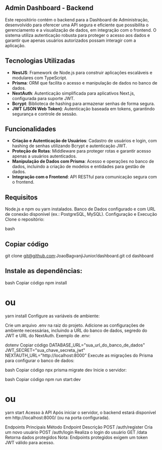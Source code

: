## Admin Dashboard - Backend
Este repositório contém o backend para a Dashboard de Administração, desenvolvido para oferecer uma API segura e eficiente que possibilita o gerenciamento e a visualização de dados, em integração com o frontend. O sistema utiliza autenticação robusta para proteger o acesso aos dados e garantir que apenas usuários autorizados possam interagir com a aplicação.

## Tecnologias Utilizadas
- **NestJS**: Framework de Node.js para construir aplicações escaláveis e modulares com TypeScript.
- **Prisma**: ORM que facilita o acesso e manipulação de dados no banco de dados.
- **NextAuth**: Autenticação simplificada para aplicativos Next.js, configurada para suporte JWT.
- **Bcrypt**: Biblioteca de hashing para armazenar senhas de forma segura.
- **JWT (JSON Web Token)**: Autenticação baseada em tokens, garantindo segurança e controle de sessão.

## Funcionalidades
- **Criação e Autenticação de Usuários**: Cadastro de usuários e login, com hashing de senhas utilizando Bcrypt e autenticação JWT.
- **Proteção de Rotas**: Middleware para proteger rotas e garantir acesso apenas a usuários autenticados.
- **Manipulação de Dados com Prisma**: Acesso e operações no banco de dados, incluindo a criação de modelos e entidades para gestão de dados.
- **Integração com o Frontend**: API RESTful para comunicação segura com o frontend.

## Requisitos
Node.js e npm ou yarn instalados.
Banco de Dados configurado e com URL de conexão disponível (ex.: PostgreSQL, MySQL).
Configuração e Execução
Clone o repositório:

bash
## Copiar código
git clone git@github.com:JoaoBagvanjiJunior/dashboard.git
cd dashboard
## Instale as dependências:

bash
Copiar código
npm install
# ou
yarn install
Configure as variáveis de ambiente:

Crie um arquivo .env na raiz do projeto.
Adicione as configurações de ambiente necessárias, incluindo a URL do banco de dados, segredo do JWT e URL do NextAuth.
Exemplo de .env:

dotenv
Copiar código
DATABASE_URL="sua_url_do_banco_de_dados"
JWT_SECRET="sua_chave_secreta_jwt"
NEXTAUTH_URL="http://localhost:8000"
Execute as migrações do Prisma para configurar o banco de dados:

bash
Copiar código
npx prisma migrate dev
Inicie o servidor:

bash
Copiar código
npm run start:dev
# ou
yarn start
Acesso à API
Após iniciar o servidor, o backend estará disponível em http://localhost:8000/ (ou na porta configurada).

Endpoints Principais
Método	Endpoint	Descrição
POST	/auth/register	Cria um novo usuário
POST	/auth/login	Realiza o login do usuário
GET	/data	Retorna dados protegidos
Nota: Endpoints protegidos exigem um token JWT válido para acesso.
